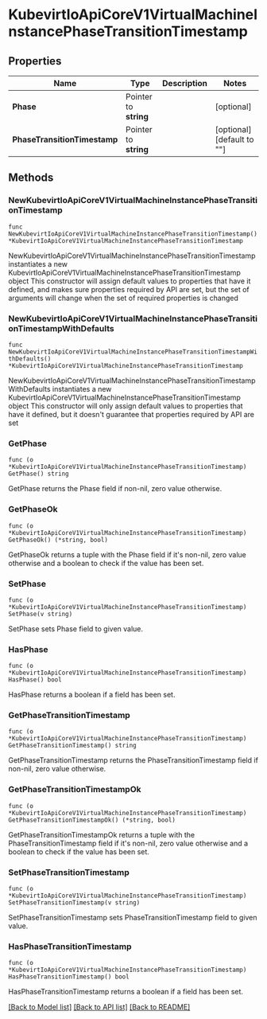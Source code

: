 # KubevirtIoApiCoreV1VirtualMachineInstancePhaseTransitionTimestamp

## Properties

Name | Type | Description | Notes
------------ | ------------- | ------------- | -------------
**Phase** | Pointer to **string** |  | [optional] 
**PhaseTransitionTimestamp** | Pointer to **string** |  | [optional] [default to ""]

## Methods

### NewKubevirtIoApiCoreV1VirtualMachineInstancePhaseTransitionTimestamp

`func NewKubevirtIoApiCoreV1VirtualMachineInstancePhaseTransitionTimestamp() *KubevirtIoApiCoreV1VirtualMachineInstancePhaseTransitionTimestamp`

NewKubevirtIoApiCoreV1VirtualMachineInstancePhaseTransitionTimestamp instantiates a new KubevirtIoApiCoreV1VirtualMachineInstancePhaseTransitionTimestamp object
This constructor will assign default values to properties that have it defined,
and makes sure properties required by API are set, but the set of arguments
will change when the set of required properties is changed

### NewKubevirtIoApiCoreV1VirtualMachineInstancePhaseTransitionTimestampWithDefaults

`func NewKubevirtIoApiCoreV1VirtualMachineInstancePhaseTransitionTimestampWithDefaults() *KubevirtIoApiCoreV1VirtualMachineInstancePhaseTransitionTimestamp`

NewKubevirtIoApiCoreV1VirtualMachineInstancePhaseTransitionTimestampWithDefaults instantiates a new KubevirtIoApiCoreV1VirtualMachineInstancePhaseTransitionTimestamp object
This constructor will only assign default values to properties that have it defined,
but it doesn't guarantee that properties required by API are set

### GetPhase

`func (o *KubevirtIoApiCoreV1VirtualMachineInstancePhaseTransitionTimestamp) GetPhase() string`

GetPhase returns the Phase field if non-nil, zero value otherwise.

### GetPhaseOk

`func (o *KubevirtIoApiCoreV1VirtualMachineInstancePhaseTransitionTimestamp) GetPhaseOk() (*string, bool)`

GetPhaseOk returns a tuple with the Phase field if it's non-nil, zero value otherwise
and a boolean to check if the value has been set.

### SetPhase

`func (o *KubevirtIoApiCoreV1VirtualMachineInstancePhaseTransitionTimestamp) SetPhase(v string)`

SetPhase sets Phase field to given value.

### HasPhase

`func (o *KubevirtIoApiCoreV1VirtualMachineInstancePhaseTransitionTimestamp) HasPhase() bool`

HasPhase returns a boolean if a field has been set.

### GetPhaseTransitionTimestamp

`func (o *KubevirtIoApiCoreV1VirtualMachineInstancePhaseTransitionTimestamp) GetPhaseTransitionTimestamp() string`

GetPhaseTransitionTimestamp returns the PhaseTransitionTimestamp field if non-nil, zero value otherwise.

### GetPhaseTransitionTimestampOk

`func (o *KubevirtIoApiCoreV1VirtualMachineInstancePhaseTransitionTimestamp) GetPhaseTransitionTimestampOk() (*string, bool)`

GetPhaseTransitionTimestampOk returns a tuple with the PhaseTransitionTimestamp field if it's non-nil, zero value otherwise
and a boolean to check if the value has been set.

### SetPhaseTransitionTimestamp

`func (o *KubevirtIoApiCoreV1VirtualMachineInstancePhaseTransitionTimestamp) SetPhaseTransitionTimestamp(v string)`

SetPhaseTransitionTimestamp sets PhaseTransitionTimestamp field to given value.

### HasPhaseTransitionTimestamp

`func (o *KubevirtIoApiCoreV1VirtualMachineInstancePhaseTransitionTimestamp) HasPhaseTransitionTimestamp() bool`

HasPhaseTransitionTimestamp returns a boolean if a field has been set.


[[Back to Model list]](../README.md#documentation-for-models) [[Back to API list]](../README.md#documentation-for-api-endpoints) [[Back to README]](../README.md)


